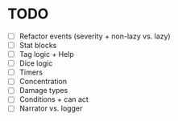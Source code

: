 TODO
====

- [ ] Refactor events (severity + non-lazy vs. lazy)
- [ ] Stat blocks
- [ ] Tag logic + Help
- [ ] Dice logic
- [ ] Timers
- [ ] Concentration
- [ ] Damage types
- [ ] Conditions + can act
- [ ] Narrator vs. logger